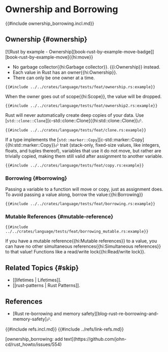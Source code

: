 # Ownership and Borrowing

{{#include ownership_borrowing.incl.md}}

## Ownership {#ownership}

[![Rust by example - Ownership][book-rust-by-example-move-badge]][book-rust-by-example-move]{{hi:move}}

- No garbage collector{{hi:Garbage collector}}. {{i:Ownership}} instead.
- Each value in Rust has an owner{{hi:Ownership}}.
- There can only be one owner at a time.

```rust,editable
{{#include ../../crates/language/tests/feat/ownership.rs:example}}
```

When the owner goes out of scope{{hi:Scope}}, the value will be dropped.

```rust,editable
{{#include ../../crates/language/tests/feat/ownership2.rs:example}}
```

Rust will never automatically create deep copies of your data. Use [`std::clone::Clone`][c-std::clone::Clone]{{hi:std::clone::Clone}}⮳.

```rust,editable
{{#include ../../crates/language/tests/feat/clone.rs:example}}
```

If a type implements the [`std::marker::Copy`][c-std::marker::Copy]{{hi:std::marker::Copy}}⮳ trait (stack-only, fixed-size values, like integers, floats, and tuples thereof), variables that use it do not move, but rather are trivially copied, making them still valid after assignment to another variable.

```rust,editable
{{#include ../../crates/language/tests/feat/copy.rs:example}}
```

### Borrowing {#borrowing}

Passing a variable to a function will move or copy, just as assignment does. To avoid passing a value along, borrow the value:{{hi:Borrowing}}

```rust,editable
{{#include ../../crates/language/tests/feat/borrowing.rs:example}}
```

### Mutable References {#mutable-reference}

```rust,editable
{{#include ../../crates/language/tests/feat/borrowing_mutable.rs:example}}
```

If you have a mutable reference{{hi:Mutable references}} to a value, you can have no other simultaneous references{{hi:Simultaneous references}} to that value! Functions like a read/write lock{{hi:Read/write lock}}.

## Related Topics {#skip}

- [[lifetimes | Lifetimes]].
- [[rust-patterns | Rust Patterns]].

## References

- [Rust re-borrowing and memory safety][blog-rust-re-borrowing-and-memory-safety]⮳.

{{#include refs.incl.md}}
{{#include ../refs/link-refs.md}}

<div class="hidden">
[ownership_borrowing: add text](https://github.com/john-cd/rust_howto/issues/554)
</div>
